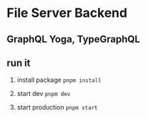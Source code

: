 # File Server Backend

## GraphQL Yoga, TypeGraphQL

## run it

1. install package
`pnpm install`

2. start dev
`pnpm dev`

3. start production
`pnpm start`